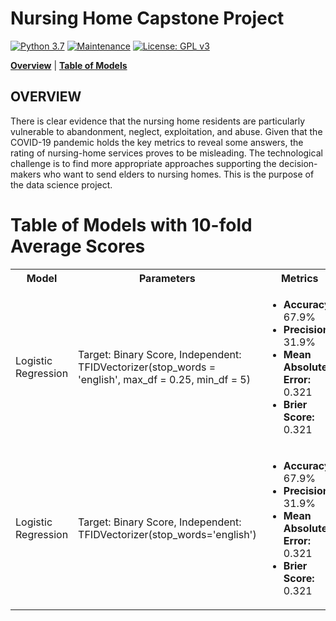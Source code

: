 # Nursing Home Capstone Project

[![Python 3.7](https://img.shields.io/badge/python-3.7-blue.svg)](https://www.python.org/downloads/release/python-380/)
[![Maintenance](https://img.shields.io/badge/Maintained%3F-yes-green.svg)](https://github.com/jonahwinninghoff/Springboard/graphs/commit-activity)
[![License: GPL v3](https://img.shields.io/badge/License-GPLv3-blue.svg)](https://www.gnu.org/licenses/gpl-3.0)

**[Overview](#overview)** | **[Table of Models](#models)**


## OVERVIEW <a id='overview'></a>

There is clear evidence that the nursing home residents are particularly vulnerable to abandonment, neglect, exploitation, and abuse. Given that the COVID-19 pandemic holds the key metrics to reveal some answers, the rating of nursing-home services proves to be misleading. The technological challenge is to find more appropriate approaches supporting the decision-makers who want to send elders to nursing homes. This is the purpose of the data science project.

# Table of Models with 10-fold Average Scores <a id='models'></a>

<table>
	<tr>
		<th>Model</th>
		<th>Parameters</th>
		<th>Metrics</th>
		<th>Comment</th>
 	</tr>
 	<tr>
  		<td>Logistic Regression</td>
   		<td>Target: Binary Score, Independent: TFIDVectorizer(stop_words = 'english', max_df = 0.25, min_df = 5) </td>
		<td>
			<ul>
				<li><b>Accuracy: </b>67.9%</li>
				<li><b>Precision: </b>31.9%</li>
				<li><b>Mean Absolute Error: </b>0.321</li>
				<li><b>Brier Score: </b>0.321</li>
			</ul>
		</td>
 	</tr>
	<tr>
		<td>Logistic Regression</td>
		<td>Target: Binary Score, Independent: TFIDVectorizer(stop_words='english')</td>
		<td>
			<ul>
				<li><b>Accuracy: </b>67.9%</li>
				<li><b>Precision: </b>31.9%</li>
				<li><b>Mean Absolute Error: </b>0.321</li>
				<li><b>Brier Score: </b>0.321</li>
			</ul>
		</td>
	</tr>
</table>
			

